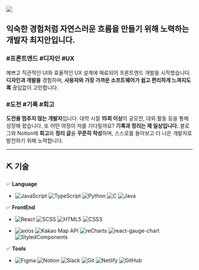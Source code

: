 <img src="https://capsule-render.vercel.app/api?type=waving&height=200&text=JINY&desc=Web%20Frontend%20Developer&fontAlign=80&fontAlignY=40&color=gradient"/>

## 익숙한 경험처럼 자연스러운 흐름을 만들기 위해 노력하는 개발자 최지안입니다.



### **#프론트엔드 #디자인 #UX**
예쁘고 직관적인 UI와 효율적인 UX 설계에 매료되어 프론트엔드 개발을 시작했습니다. **디자인과 개발을** 경험하며, **사용자와 가장 가까운 소프트웨어가 쉽고 편리하게 느껴지도록** 끊임없이 고민합니다.


### **#도전 #기록 #회고**
**도전을 멈추지 않는 개발자**입니다. 대학 시절 **15회 이상**의 공모전, 대외 활동 등을 통해 성장해 왔습니다.     또 어떤 여정이 저를 기다릴까요?
**기록과 정리는 제 일상입니다.** 블로그와 Notion에 **회고**와 **정리 글**을 **꾸준히 작성**하며, 스스로를 돌아보고 더 나은 개발자로 발전하기 위해 노력합니다.


---
## ⛏️ 기술

✅ **Language**
- ![JavaScript](https://img.shields.io/badge/JavaScript-3776AB?style=for-the-badge&logo=javascript&logoColor=white)
![TypeScript](https://img.shields.io/badge/typescript-%233178C6.svg?&style=for-the-badge&logo=typescript&logoColor=white)
![Python](https://img.shields.io/badge/Python-3776AB?style=for-the-badge&logo=python&logoColor=white)
![C](https://img.shields.io/badge/C-A8B9CC?style=for-the-badge&logo=c&logoColor=white)
![Java](https://img.shields.io/badge/Java-007396?style=for-the-badge&logo=java&logoColor=white)

✅ **FrontEnd**
- ![React](https://img.shields.io/badge/React-61DAFB?style=for-the-badge&logo=react&logoColor=black)
![SCSS](https://img.shields.io/badge/SCSS-CC6699?style=for-the-badge&logo=sass&logoColor=white)
![HTML5](https://img.shields.io/badge/HTML5-E34F26?style=for-the-badge&logo=html5&logoColor=white)
![CSS3](https://img.shields.io/badge/CSS3-1572B6?style=for-the-badge&logo=css3&logoColor=white)

- ![axios](https://img.shields.io/badge/axios-5A29E4?style=for-the-badge&logo=axios&logoColor=white)
![Kakao Map API](https://img.shields.io/badge/Kakao%20Map%20API-FFCD00?style=for-the-badge&logo=kakao&logoColor=white)
![reCharts](https://img.shields.io/badge/reCharts-FF6384?style=for-the-badge&logo=recharts&logoColor=white)
![react-gauge-chart](https://img.shields.io/badge/react--gauge--chart-61DAFB?style=for-the-badge&logo=react&logoColor=white)
![StyledComponents](https://img.shields.io/badge/StyledComponents-DB7093?style=for-the-badge&logo=styled-components&logoColor=white)


✅ **Tools**
- ![Figma](https://img.shields.io/badge/Figma-F24E1E?style=for-the-badge&logo=figma&logoColor=white)
![Notion](https://img.shields.io/badge/Notion-000000?style=for-the-badge&logo=notion&logoColor=white)
![Slack](https://img.shields.io/badge/Slack-4A154B?style=for-the-badge&logo=slack&logoColor=white)
![Git](https://img.shields.io/badge/Git-F05032?style=for-the-badge&logo=git&logoColor=white)
![Netlify](https://img.shields.io/badge/Netlify-00C7B7?style=for-the-badge&logo=netlify&logoColor=white)
![GitHub](https://img.shields.io/badge/GitHub-181717?style=for-the-badge&logo=github&logoColor=white)
